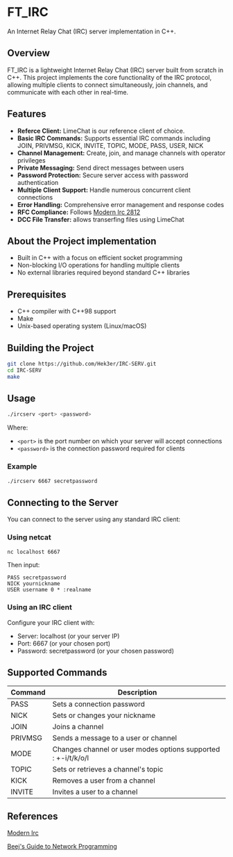 # FT_IRC

An Internet Relay Chat (IRC) server implementation in C++.

## Overview

FT_IRC is a lightweight Internet Relay Chat (IRC) server built from scratch in C++. This project implements the core functionality of the IRC protocol, allowing multiple clients to connect simultaneously, join channels, and communicate with each other in real-time.

## Features

- **Referce Client:** LimeChat is our reference client of choice.
- **Basic IRC Commands:** Supports essential IRC commands including JOIN, PRIVMSG, KICK, INVITE, TOPIC, MODE, PASS, USER, NICK
- **Channel Management:** Create, join, and manage channels with operator privileges
- **Private Messaging:** Send direct messages between users
- **Password Protection:** Secure server access with password authentication
- **Multiple Client Support:** Handle numerous concurrent client connections
- **Error Handling:** Comprehensive error management and response codes
- **RFC Compliance:** Follows [Modern Irc 2812](https://modern.ircdocs.horse/)
- **DCC File Transfer:** allows transerfing files using LimeChat

## About the Project implementation

- Built in C++ with a focus on efficient socket programming
- Non-blocking I/O operations for handling multiple clients
- No external libraries required beyond standard C++ libraries

## Prerequisites

- C++ compiler with C++98 support
- Make
- Unix-based operating system (Linux/macOS)

## Building the Project

```bash
git clone https://github.com/Hek3er/IRC-SERV.git
cd IRC-SERV
make
```

## Usage

```bash
./ircserv <port> <password>
```

Where:
- `<port>` is the port number on which your server will accept connections
- `<password>` is the connection password required for clients

### Example

```bash
./ircserv 6667 secretpassword
```

## Connecting to the Server

You can connect to the server using any standard IRC client:

### Using netcat
```bash
nc localhost 6667
```
Then input:
```
PASS secretpassword
NICK yournickname
USER username 0 * :realname
```

### Using an IRC client
Configure your IRC client with:
- Server: localhost (or your server IP)
- Port: 6667 (or your chosen port)
- Password: secretpassword (or your chosen password)

## Supported Commands

| Command | Description |
|---------|-------------|
| PASS | Sets a connection password |
| NICK | Sets or changes your nickname |
| JOIN | Joins a channel |
| PRIVMSG | Sends a message to a user or channel |
| MODE | Changes channel or user modes options supported : +-i/t/k/o/l |
| TOPIC | Sets or retrieves a channel's topic |
| KICK | Removes a user from a channel |
| INVITE | Invites a user to a channel |

## References

[Modern Irc](https://modern.ircdocs.horse)

[Beej's Guide to Network Programming](https://beej.us/guide/bgnet/)
